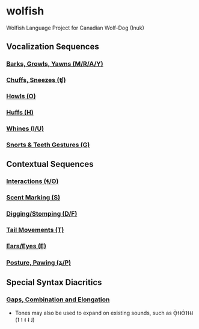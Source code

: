 # wolfish
Wolfish Language Project for Canadian Wolf-Dog (Inuk)

## Vocalization Sequences

### [Barks, Growls, Yawns (M/R/A/Y)](barks_growls_mray.md)
### [Chuffs, Sneezes (ʧ)](chuffs_c.md)
### [Howls (O)](howls_o.md)
### [Huffs (H)](huffs_h.md)
### [Whines (I/U)](whines_iu.md)
### [Snorts & Teeth Gestures (G)](teethgesture_g.md)

## Contextual Sequences

### [Interactions (ɬ/ʘ)](interactions_ac.md)
### [Scent Marking (S)](scent_s.md)
### [Digging/Stomping (D/F)](stomping_digging_df.md)
### [Tail Movements (T)](tailmovements_t.md)
### [Ears/Eyes (E)](ears_eyes_e.md)
### [Posture, Pawing (ʑ/P)](posture_p.md)

## Special Syntax Diacritics

### [Gaps, Combination and Elongation](diacritics.md)

- Tones may also be used to expand on existing sounds, such as Ò̶͙˦˧Ó̶˥˦˧˨ (˥ ˦ ˧ ˨ ˩)